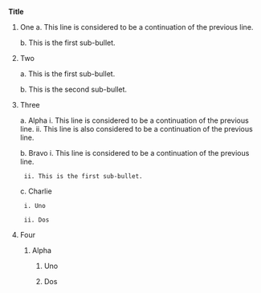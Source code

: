<link rel="stylesheet" href="css/style.css" />

**Title**

1. One
    a. This line is considered to be a continuation of the previous line.

    b. This is the first sub-bullet.

2. Two

    a. This is the first sub-bullet.

    b. This is the second sub-bullet.

3. Three

    a. Alpha
        i. This line is considered to be a continuation of the previous line.
        ii. This line is also considered to be a continuation of the previous line.

    b. Bravo
        i. This line is considered to be a continuation of the previous line.

        ii. This is the first sub-bullet.

    c. Charlie

        i. Uno

        ii. Dos

4. Four

    1. Alpha

        1. Uno

        2. Dos
